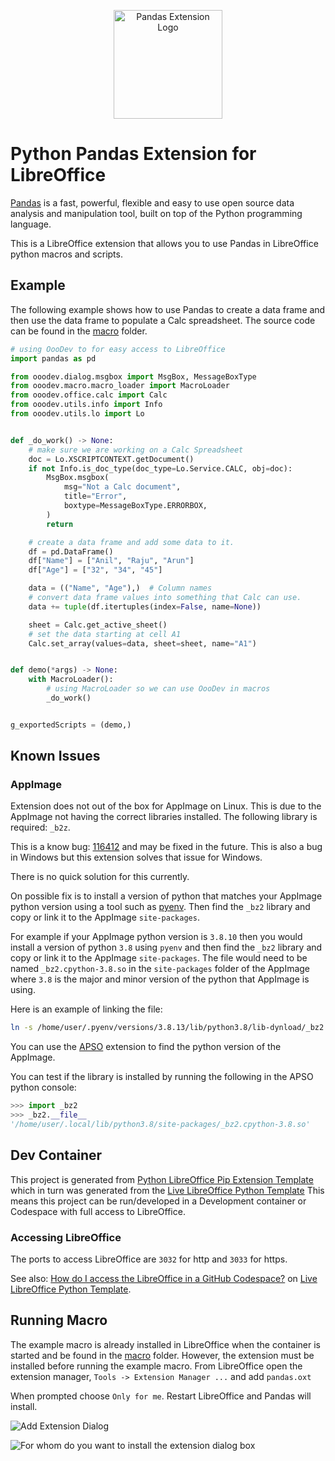 <p align="center">
<img src="https://github.com/Amourspirit/python-libreoffice-pandas-ext/assets/4193389/76e3b356-51b1-48d4-a92b-18bdcb46fcf6" alt="Pandas Extension Logo" width="174" height="174">
</p>


# Python Pandas Extension for LibreOffice

[Pandas](https://pandas.pydata.org/) is a fast, powerful, flexible and easy to use open source data analysis and manipulation tool, built on top of the Python programming language.

This is a LibreOffice extension that allows you to use Pandas in LibreOffice python macros and scripts.

## Example

The following example shows how to use Pandas to create a data frame and then use the data frame to populate a Calc spreadsheet.
The source code can be found in the [macro](./macro) folder.

```python
# using OooDev to for easy access to LibreOffice
import pandas as pd

from ooodev.dialog.msgbox import MsgBox, MessageBoxType
from ooodev.macro.macro_loader import MacroLoader
from ooodev.office.calc import Calc
from ooodev.utils.info import Info
from ooodev.utils.lo import Lo


def _do_work() -> None:
    # make sure we are working on a Calc Spreadsheet
    doc = Lo.XSCRIPTCONTEXT.getDocument()
    if not Info.is_doc_type(doc_type=Lo.Service.CALC, obj=doc):
        MsgBox.msgbox(
            msg="Not a Calc document",
            title="Error",
            boxtype=MessageBoxType.ERRORBOX,
        )
        return

    # create a data frame and add some data to it.
    df = pd.DataFrame()
    df["Name"] = ["Anil", "Raju", "Arun"]
    df["Age"] = ["32", "34", "45"]

    data = (("Name", "Age"),)  # Column names
    # convert data frame values into something that Calc can use.
    data += tuple(df.itertuples(index=False, name=None))

    sheet = Calc.get_active_sheet()
    # set the data starting at cell A1
    Calc.set_array(values=data, sheet=sheet, name="A1")


def demo(*args) -> None:
    with MacroLoader():
        # using MacroLoader so we can use OooDev in macros
        _do_work()


g_exportedScripts = (demo,)
```

## Known Issues

### AppImage

Extension does not out of the box for AppImage on Linux. This is due to the AppImage not having the correct libraries installed. The following library is required: `_b2z`.

This is a know bug: [116412](https://bugs.documentfoundation.org/show_bug.cgi?id=116412) and may be fixed in the future. This is also a bug in Windows but this extension solves that issue for Windows.

There is no quick solution for this currently.

On possible fix is to install a version of python that matches your AppImage python version using a tool such as [pyenv](https://github.com/pyenv/pyenv). Then find the `_bz2` library and copy or link it to the AppImage `site-packages`.

For example if your AppImage python version is `3.8.10` then you would install a version of python `3.8` using `pyenv` and then find the `_bz2` library and copy or link it to the AppImage `site-packages`.
The file would need to be named `_bz2.cpython-3.8.so` in the `site-packages` folder of the AppImage where `3.8` is the major and minor version of the python that AppImage is using.

Here is an example of linking the file:

```bash
ln -s /home/user/.pyenv/versions/3.8.13/lib/python3.8/lib-dynload/_bz2.cpython-38-x86_64-linux-gnu.so /home/user/.local/lib/python3.8/site-packages/_bz2.cpython-3.8.so
```

You can use the [APSO](https://extensions.libreoffice.org/en/extensions/show/apso-alternative-script-organizer-for-python) extension to find the python version of the AppImage.

You can test if the library is installed by running the following in the APSO python console:

```python
>>> import _bz2
>>> _bz2.__file__
'/home/user/.local/lib/python3.8/site-packages/_bz2.cpython-3.8.so'
```

## Dev Container

This project is generated from [Python LibreOffice Pip Extension Template](https://github.com/Amourspirit/python-libreoffice-pip) which in turn was generated from the [Live LibreOffice Python Template] This means this project can be run/developed in a Development container or Codespace with full access to LibreOffice.

### Accessing LibreOffice

The ports to access LibreOffice are `3032` for http and `3033` for https.

See also: [How do I access the LibreOffice in a GitHub Codespace?](https://github.com/Amourspirit/live-libreoffice-python/wiki/FAQ#how-do-i-access-the-libreoffice-in-a-github-codespace) on [Live LibreOffice Python Template].

## Running Macro

The example macro is already installed in LibreOffice when the container is started and be found in the [macro](./macro) folder.
However, the extension must be installed before running the example macro. From LibreOffice open the extension manager, `Tools -> Extension Manager ...` and add `pandas.oxt`

When prompted choose `Only for me`. Restart LibreOffice and Pandas will install.

![Add Extension Dialog](https://github.com/Amourspirit/python-libreoffice-pandas-ext/assets/4193389/d62d9a5b-299d-48bd-bc41-0d0ff6718364)

![For whom do you want to install the extension dialog box](https://github.com/Amourspirit/python-libreoffice-numpy-ext/assets/4193389/ee0369a2-f2f9-45d9-b093-66a138078f2a)

[Live LibreOffice Python Template]:https://github.com/Amourspirit/live-libreoffice-python